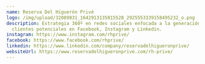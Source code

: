 ```yaml
---
name: Reserva Del Higuerón Privé
logo: /img/upload/32089831_1642913135815528_2925553339158495232_o.png
description: Estrategia 360º en redes sociales enfocada a la generación de
  clientes potenciales en Facebook, Instagram y Linkedin.
instagram: https://www.instagram.com/rhprive/
facebook: https://www.facebook.com/rhprive/
linkedin: https://www.linkedin.com/company/reservadelhigueronprive/
websiteUrl: https://www.reservadelhigueronprive.com/rh-prive/
---
```

